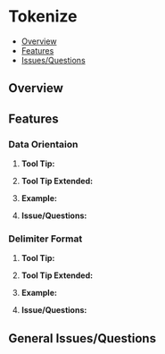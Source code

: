 # Tokenize

* [Overview](#overview)
* [Features](#features)
* [Issues/Questions](#issues)

## <a name='overview'></a> Overview



## <a name='features'></a> Features

### Data Orientaion
1. __Tool Tip:__  
   
2. __Tool Tip Extended:__  
   
3. __Example:__  
   
4. __Issue/Questions:__  
   
   

### Delimiter Format
1. __Tool Tip:__  
   
2. __Tool Tip Extended:__  
   
3. __Example:__  
   
4. __Issue/Questions:__  
   
   

## <a name='issues'></a> General Issues/Questions

